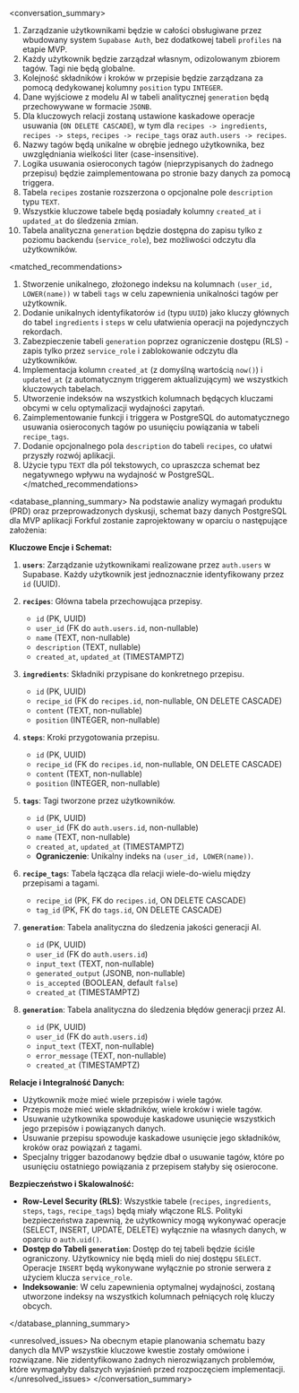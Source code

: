 <conversation_summary>
<decisions>
1.  Zarządzanie użytkownikami będzie w całości obsługiwane przez wbudowany system `Supabase Auth`, bez dodatkowej tabeli `profiles` na etapie MVP.
2.  Każdy użytkownik będzie zarządzał własnym, odizolowanym zbiorem tagów. Tagi nie będą globalne.
3.  Kolejność składników i kroków w przepisie będzie zarządzana za pomocą dedykowanej kolumny `position` typu `INTEGER`.
4.  Dane wyjściowe z modelu AI w tabeli analitycznej `generation` będą przechowywane w formacie `JSONB`.
5.  Dla kluczowych relacji zostaną ustawione kaskadowe operacje usuwania (`ON DELETE CASCADE`), w tym dla `recipes -> ingredients`, `recipes -> steps`, `recipes -> recipe_tags` oraz `auth.users -> recipes`.
6.  Nazwy tagów będą unikalne w obrębie jednego użytkownika, bez uwzględniania wielkości liter (case-insensitive).
7.  Logika usuwania osieroconych tagów (nieprzypisanych do żadnego przepisu) będzie zaimplementowana po stronie bazy danych za pomocą triggera.
8.  Tabela `recipes` zostanie rozszerzona o opcjonalne pole `description` typu `TEXT`.
9.  Wszystkie kluczowe tabele będą posiadały kolumny `created_at` i `updated_at` do śledzenia zmian.
10. Tabela analityczna `generation` będzie dostępna do zapisu tylko z poziomu backendu (`service_role`), bez możliwości odczytu dla użytkowników.
</decisions>

<matched_recommendations>
1.  Stworzenie unikalnego, złożonego indeksu na kolumnach `(user_id, LOWER(name))` w tabeli `tags` w celu zapewnienia unikalności tagów per użytkownik.
2.  Dodanie unikalnych identyfikatorów `id` (typu `UUID`) jako kluczy głównych do tabel `ingredients` i `steps` w celu ułatwienia operacji na pojedynczych rekordach.
3.  Zabezpieczenie tabeli `generation` poprzez ograniczenie dostępu (RLS) - zapis tylko przez `service_role` i zablokowanie odczytu dla użytkowników.
4.  Implementacja kolumn `created_at` (z domyślną wartością `now()`) i `updated_at` (z automatycznym triggerem aktualizującym) we wszystkich kluczowych tabelach.
5.  Utworzenie indeksów na wszystkich kolumnach będących kluczami obcymi w celu optymalizacji wydajności zapytań.
6.  Zaimplementowanie funkcji i triggera w PostgreSQL do automatycznego usuwania osieroconych tagów po usunięciu powiązania w tabeli `recipe_tags`.
7.  Dodanie opcjonalnego pola `description` do tabeli `recipes`, co ułatwi przyszły rozwój aplikacji.
8.  Użycie typu `TEXT` dla pól tekstowych, co upraszcza schemat bez negatywnego wpływu na wydajność w PostgreSQL.
</matched_recommendations>

<database_planning_summary>
Na podstawie analizy wymagań produktu (PRD) oraz przeprowadzonych dyskusji, schemat bazy danych PostgreSQL dla MVP aplikacji Forkful zostanie zaprojektowany w oparciu o następujące założenia:

**Kluczowe Encje i Schemat:**

1.  **`users`**: Zarządzanie użytkownikami realizowane przez `auth.users` w Supabase. Każdy użytkownik jest jednoznacznie identyfikowany przez `id` (UUID).

2.  **`recipes`**: Główna tabela przechowująca przepisy.
    *   `id` (PK, UUID)
    *   `user_id` (FK do `auth.users.id`, non-nullable)
    *   `name` (TEXT, non-nullable)
    *   `description` (TEXT, nullable)
    *   `created_at`, `updated_at` (TIMESTAMPTZ)

3.  **`ingredients`**: Składniki przypisane do konkretnego przepisu.
    *   `id` (PK, UUID)
    *   `recipe_id` (FK do `recipes.id`, non-nullable, ON DELETE CASCADE)
    *   `content` (TEXT, non-nullable)
    *   `position` (INTEGER, non-nullable)

4.  **`steps`**: Kroki przygotowania przepisu.
    *   `id` (PK, UUID)
    *   `recipe_id` (FK do `recipes.id`, non-nullable, ON DELETE CASCADE)
    *   `content` (TEXT, non-nullable)
    *   `position` (INTEGER, non-nullable)

5.  **`tags`**: Tagi tworzone przez użytkowników.
    *   `id` (PK, UUID)
    *   `user_id` (FK do `auth.users.id`, non-nullable)
    *   `name` (TEXT, non-nullable)
    *   `created_at`, `updated_at` (TIMESTAMPTZ)
    *   **Ograniczenie**: Unikalny indeks na `(user_id, LOWER(name))`.

6.  **`recipe_tags`**: Tabela łącząca dla relacji wiele-do-wielu między przepisami a tagami.
    *   `recipe_id` (PK, FK do `recipes.id`, ON DELETE CASCADE)
    *   `tag_id` (PK, FK do `tags.id`, ON DELETE CASCADE)

7.  **`generation`**: Tabela analityczna do śledzenia jakości generacji AI.
    *   `id` (PK, UUID)
    *   `user_id` (FK do `auth.users.id`)
    *   `input_text` (TEXT, non-nullable)
    *   `generated_output` (JSONB, non-nullable)
    *   `is_accepted` (BOOLEAN, default `false`)
    *   `created_at` (TIMESTAMPTZ)

8.  **`generation`**: Tabela analityczna do śledzenia błędów generacji przez AI.
    *   `id` (PK, UUID)
    *   `user_id` (FK do `auth.users.id`)
    *   `input_text` (TEXT, non-nullable)
    *   `error_message` (TEXT, non-nullable)
    *   `created_at` (TIMESTAMPTZ)

**Relacje i Integralność Danych:**

*   Użytkownik może mieć wiele przepisów i wiele tagów.
*   Przepis może mieć wiele składników, wiele kroków i wiele tagów.
*   Usuwanie użytkownika spowoduje kaskadowe usunięcie wszystkich jego przepisów i powiązanych danych.
*   Usuwanie przepisu spowoduje kaskadowe usunięcie jego składników, kroków oraz powiązań z tagami.
*   Specjalny trigger bazodanowy będzie dbał o usuwanie tagów, które po usunięciu ostatniego powiązania z przepisem stałyby się osierocone.

**Bezpieczeństwo i Skalowalność:**

*   **Row-Level Security (RLS)**: Wszystkie tabele (`recipes`, `ingredients`, `steps`, `tags`, `recipe_tags`) będą miały włączone RLS. Polityki bezpieczeństwa zapewnią, że użytkownicy mogą wykonywać operacje (SELECT, INSERT, UPDATE, DELETE) wyłącznie na własnych danych, w oparciu o `auth.uid()`.
*   **Dostęp do Tabeli `generation`**: Dostęp do tej tabeli będzie ściśle ograniczony. Użytkownicy nie będą mieli do niej dostępu `SELECT`. Operacje `INSERT` będą wykonywane wyłącznie po stronie serwera z użyciem klucza `service_role`.
*   **Indeksowanie**: W celu zapewnienia optymalnej wydajności, zostaną utworzone indeksy na wszystkich kolumnach pełniących rolę kluczy obcych.

</database_planning_summary>

<unresolved_issues>
Na obecnym etapie planowania schematu bazy danych dla MVP wszystkie kluczowe kwestie zostały omówione i rozwiązane. Nie zidentyfikowano żadnych nierozwiązanych problemów, które wymagałyby dalszych wyjaśnień przed rozpoczęciem implementacji.
</unresolved_issues>
</conversation_summary>
